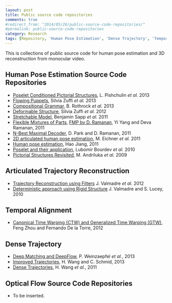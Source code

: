 ```yaml
---
layout: post
title: Public source code repositories
comments: true
#redirect_from: "2014/05/26/public-source-code-repositories/"
#permalink: public-source-code-repositories
category: Research
tags: [Repository, 'Human Pose Estimation', 'Dense Trajectory', 'Temporal Alignment', 3D, Reconstruction, Code, GitHub]
---
```


This is collections of public source code for human pose estimation and 3D reconstruction from monocular video.

## Human Pose Estimation Source Code Repositories

* [Poselet Conditioned Pictorial Structures](https://www.d2.mpi-inf.mpg.de/poselet-conditioned-ps), L. Pishchulin _et al._ 2013
* [Flowing Puppets](http://ps.is.tuebingen.mpg.de/project/Flowing_Puppets), Silvia Zuffi _et al._ 2013
* [Compositional Grammar](http://www.stat.ucla.edu/~rothrock/pages/cvpr13/index.html), B. Rothrock _et al._ 2013
* [Deformable Structure](http://ps.is.tuebingen.mpg.de/project/Deformable_Structures), Silvia Zuffi _et al._ 2012
* [Stretchable Model](http://vision.grasp.upenn.edu/cgi-bin/index.php?n=VideoLearning.StretchableModelsCode), Benjamin Sapp _et al._ 2011
* [Flexible Mixtures of Parts](http://www.ics.uci.edu/~yyang8/research/pose/index.html), [FMP by D. Ramanan](http://www.ics.uci.edu/~dramanan/), Yi Yang and Deva Ramanan, 2011
* [N-Best Maximal Decoder](http://www.ics.uci.edu/~dramanan/), D. Park and D. Ramanan, 2011
* [2D articulated human pose estimation](http://groups.inf.ed.ac.uk/calvin/articulated_human_pose_estimation_code/), M. Eichner _et al._ 2011
* [Human pose estimation](http://www.cs.bc.edu/~hjiang/), Hao Jiang, 2011
* [Poselet and their application](http://www.cs.berkeley.edu/~lbourdev/poselets/), Lubomir Bourdev _et al._ 2010
* [Pictorial Structures Revisited](http://www.d2.mpi-inf.mpg.de/node/381), M. Andriluka _et al._ 2009

## Articulated Trajectory Reconstruction

* [Trajectory Reconstruction using Filters](http://jack.valmadre.net/projects/trajectory-filters/) J. Valmadre _et al._ 2012
* [Deterministic approach using Rigid Structure](http://jack.valmadre.net/publications/) J. Valmadre and S. Lucey, 2010

## Temporal Alignment
* [Canonical Time Warping (CTW) and Generalized Time Warping (GTW)](http://www.f-zhou.com/ta.html), Feng Zhou and Fernando De la Torre, 2012

## Dense Trajectory
* [Deep Matching and DeepFlow](http://lear.inrialpes.fr/src/deepmatching/), P. Weinzaepfel _et al._, 2013
* [Improved Trajectories](http://lear.inrialpes.fr/people/wang/improved_trajectories), H. Wang and C. Schmid, 2013
* [Dense Trajectories](http://lear.inrialpes.fr/~wang/dense_trajectories), H. Wang _et al._, 2011

## Optical Flow Source Code Repositories

* To be inserted.
